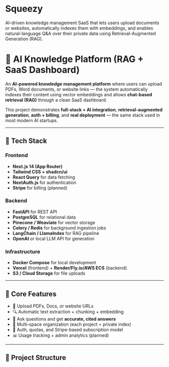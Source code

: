 # Squeezy
AI-driven knowledge management SaaS that lets users upload documents or websites, automatically indexes them with embeddings, and enables natural-language Q&amp;A over their private data using Retrieval-Augmented Generation (RAG).



# 🧠 AI Knowledge Platform (RAG + SaaS Dashboard)

An **AI-powered knowledge management platform** where users can upload PDFs, Word documents, or website links — the system automatically indexes their content using vector embeddings and allows **chat-based retrieval (RAG)** through a clean SaaS dashboard.

This project demonstrates **full-stack + AI integration**, **retrieval-augmented generation**, **auth + billing**, and **real deployment** — the same stack used in most modern AI startups.

---

## 🚀 Tech Stack

### Frontend
- **Next.js 14 (App Router)**
- **Tailwind CSS + shadcn/ui**
- **React Query** for data fetching
- **NextAuth.js** for authentication
- **Stripe** for billing (planned)

### Backend
- **FastAPI** for REST API
- **PostgreSQL** for relational data
- **Pinecone / Weaviate** for vector storage
- **Celery / Redis** for background ingestion jobs
- **LangChain / LlamaIndex** for RAG pipeline
- **OpenAI** or local LLM API for generation

### Infrastructure
- **Docker Compose** for local development
- **Vercel** (frontend) + **Render/Fly.io/AWS ECS** (backend)
- **S3 / Cloud Storage** for file uploads

---

## 🧩 Core Features

- 📄 Upload PDFs, Docs, or website URLs  
- 🔍 Automatic text extraction + chunking + embedding  
- 💬 Ask questions and get **accurate, cited answers**  
- 🧱 Multi-space organization (each project = private index)  
- 🔐 Auth, quotas, and Stripe-based subscription model  
- 📊 Usage tracking + admin analytics (planned)  

---

## 🧰 Project Structure

